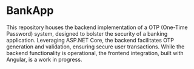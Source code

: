# BankApp

This repository houses the backend implementation of a OTP (One-Time Password) system, designed to bolster the security of a banking application. Leveraging ASP.NET Core, the backend facilitates OTP generation and validation, ensuring secure user transactions. While the backend functionality is operational, the frontend integration, built with Angular, is a work in progress.
